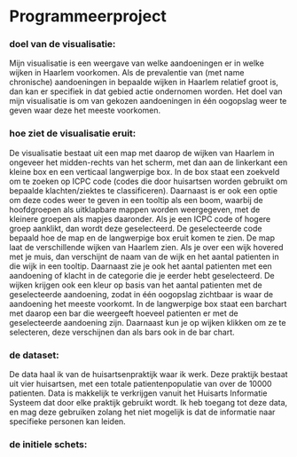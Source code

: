 # Programmeerproject

### doel van de visualisatie:
Mijn visualisatie is een weergave van welke aandoeningen er in welke wijken in Haarlem voorkomen. Als de prevalentie van (met name chronische) aandoeningen in bepaalde wijken in Haarlem relatief groot is, dan kan er specifiek in dat gebied actie ondernomen worden. Het doel van mijn visualisatie is om van gekozen aandoeningen in één oogopslag weer te geven waar deze het meeste voorkomen.

### hoe ziet de visualisatie eruit:
De visualisatie bestaat uit een map met daarop de wijken van Haarlem in ongeveer het midden-rechts van het scherm, met dan aan de linkerkant een kleine box en een verticaal langwerpige box. 
   In de box staat een zoekveld om te zoeken op ICPC code (codes die door huisartsen worden gebruikt om bepaalde klachten/ziektes te classificeren). Daarnaast is er ook een optie om deze codes weer te geven in een tooltip als een boom, waarbij de hoofdgroepen als uitklapbare mappen worden weergegeven, met de kleinere groepen als mapjes daaronder. Als je een ICPC code of hogere groep aanklikt, dan wordt deze geselecteerd. De geselecteerde code bepaald hoe de map en de langwerpige box eruit komen te zien. 
   De map laat de verschillende wijken van Haarlem zien. Als je over een wijk hovered met je muis, dan verschijnt de naam van de wijk en het aantal patienten in die wijk in een tooltip. Daarnaast zie je ook het aantal patienten met een aandoening of klacht in de categorie die je eerder hebt geselecteerd. De wijken krijgen ook een kleur op basis van het aantal patienten met de geselecteerde aandoening, zodat in één oogopslag zichtbaar is waar de aandoening het meeste voorkomt. 
   In de langwerpige box staat een barchart met daarop een bar die weergeeft hoeveel patienten er met de geselecteerde aandoening zijn. Daarnaast kun je op wijken klikken om ze te selecteren, deze verschijnen dan als bars ook in de bar chart. 
   
### de dataset:
De data haal ik van de huisartsenpraktijk waar ik werk. Deze praktijk bestaat uit vier huisartsen, met een totale patientenpopulatie van over de 10000 patienten. Data is makkelijk te verkrijgen vanuit het Huisarts Informatie Systeem dat door elke praktijk gebruikt wordt. Ik heb toegang tot deze data, en mag deze gebruiken zolang het niet mogelijk is dat de informatie naar specifieke personen kan leiden. 

### de initiele schets:

